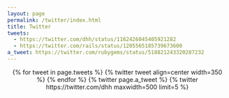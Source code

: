 ```yaml
---
layout: page
permalink: /twitter/index.html
title: Twitter
tweets:
  - https://twitter.com/dhh/status/1162426045405921282
  - https://twitter.com/rails/status/1205565185739673600
a_tweet: https://twitter.com/rubygems/status/518821243320287232
---
```

<div class='jekyll-twitter-plugin' align="center">
{% for tweet in page.tweets %}
  {% twitter tweet align=center width=350 %}
{% endfor %}
{% twitter page.a_tweet %}
{% twitter https://twitter.com/dhh maxwidth=500 limit=5 %}
</div>
